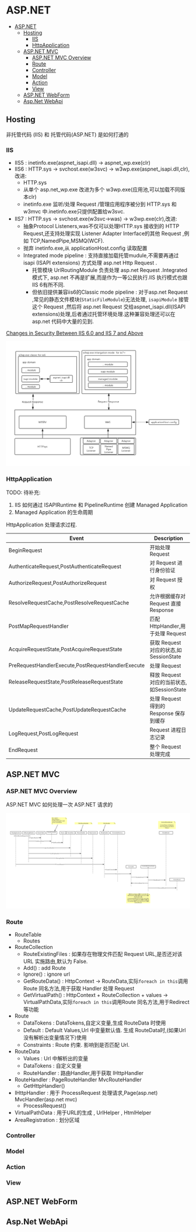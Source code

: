 # ASP.NET

* [ASP.NET](#aspnet)
  * [Hosting](#hosting)
    * [IIS](#iis)
    * [HttpApplication](#httpapplication)
  * [ASP.NET MVC](#aspnet-mvc)
    * [ASP.NET MVC Overview](#aspnet-mvc-overview)
    * [Route](#route)
    * [Controller](#controller)
    * [Model](#model)
    * [Action](#action)
    * [View](#view)
  * [ASP.NET WebForm](#aspnet-webform)
  * [Asp.Net WebApi](#aspnet-webapi)

## Hosting

非托管代码 (IIS) 和 托管代码(ASP.NET) 是如何打通的

### IIS

* IIS5 : inetinfo.exe(aspnet_isapi.dll) -> aspnet_wp.exe(clr)
* IIS6 : HTTP.sys -> svchost.exe(w3svc) -> w3wp.exe(aspnet_isapi.dll,clr), 改进:
  * HTTP.sys
  * 从单个 asp.net_wp.exe 改进为多个 w3wp.exe(应用池,可以加载不同版本clr)
  * inetinfo.exe 监听/处理 Request /管理应用程序被分到 HTTP.sys 和 w3mvc 中.inetinfo.exe只提供配置给w3svc.
* IIS7 : HTTP.sys -> svchost.exe(w3svc->was) -> w3wp.exe(clr),改进:
  * 抽象Protocol Listeners,was不仅可以处理HTTP.sys 接收到的 HTTP Request,还支持处理实现 Listener Adapter Interface的其他 Request ,例如 TCP,NamedPipe,MSMQ(WCF).
  * 抛弃 inetinfo.exe,从 applicationHost.config 读取配置
  * Integrated mode pipeline : 支持直接加载托管mudule,不需要再通过 isapi (ISAPI extensions) 方式处理 asp.net Http Request .
    * 托管模块 UrlRoutingModule 负责处理 asp.net Request .Integrated模式下, asp.net 不再是扩展,而是作为一等公民执行.IIS 执行模式也跟IIS 6有所不同.
    * 但依旧提供兼容iis6的Classic mode pipeline : 对于asp.net Request ,常见的静态文件模块(`StaticFileModule`)无法处理, `isapiModule` 接管这个 Request ,然后将 asp.net Request 交给aspnet_isapi.dll(ISAPI extensions)处理,后者通过托管环境处理.这种兼容处理还可以在asp.net 代码中大量的见到.

[Changes in Security Between IIS 6.0 and IIS 7 and Above](https://docs.microsoft.com/zh-cn/iis/get-started/whats-new-in-iis-7/changes-in-security-between-iis-60-and-iis-7-and-above#web-service-extension-restriction-list)

![IIS7](../img/iis-architecture.png)

### HttpApplication

TODO: 待补充:

1. IIS 如何通过 ISAPIRuntime 和 PipelineRuntime 创建 Managed Application
2. Managed Application 的生命周期

HttpApplication 处理请求过程.

| Event                                              | Description                                |
| -------------------------------------------------- | ------------------------------------------ |
| BeginRequest                                       | 开始处理 Request                           |
| AuthenticateRequest,PostAuthenticateRequest        | 对 Request 进行身份验证                    |
| AuthorizeRequest,PostAuthorizeRequest              | 对 Request 授权                            |
| ResolveRequestCache,PostResolveRequestCache        | 允许根据缓存对 Request 直接 Response       |
| PostMapRequestHandler                              | 匹配 HttpHandler,用于处理 Request          |
| AcquireRequestState,PostAcquireRequestState        | 获取 Request 对应的状态,如SessionState     |
| PreRequestHandlerExecute,PostRequestHandlerExecute | 处理 Request                               |
| ReleaseRequestState,PostReleaseRequestState        | 释放 Request 对应的当前状态,如SessionState |
| UpdateRequestCache,PostUpdateRequestCache          | 处理 Request 得到的 Response 保存到缓存    |
| LogRequest,PostLogRequest                          | Request 进程日志记录                       |
| EndRequest                                         | 整个 Request 处理完成                      |

## ASP.NET MVC

### ASP.NET MVC Overview

ASP.NET MVC 如何处理一次 ASP.NET 请求的

![Asp.Net Mvc Execute](../img/ASP.NET-MVC-Execute.png)

### Route

* RouteTable
  * Routes
* RouteCollection
  * RouteExistingFiles : 如果存在物理文件匹配 Request URL,是否还对该 URL 实施路由,默认为 False.
  * Add() : add Route
  * Ignore() : ignore url
  * GetRouteData() : HttpContext -> RouteData,实际`foreach in this`调用Route 同名方法,用于获取 Handler 处理 Request
  * GetVirtualPath() : HttpContext + RouteCollection + values -> VirtualPathData,实际`foreach in this`调用Route 同名方法,用于Redirect等功能
* Route
  * DataTokens : DataTokens,自定义变量,生成 RouteData 时使用
  * Default : Default Values,Url 中变量默认值. 生成 RouteData时,(如果Url没有解析出变量情况下)使用
  * Constraints : Route 约束. 影响到是否匹配 Url.
* RouteData
  * Values  : Url 中解析出的变量
  * DataTokens : 自定义变量
  * RouteHandler : 路由Handler,用于获取 IHttpHandler
* RouteHandler : PageRouteHandler MvcRouteHandler
  * GetHttpHandler()
* IHttpHandler : 用于 ProcessRequest 处理请求,Page(asp.net) MvcHandler(asp.net mvc)
  * ProcessRequest()
* VirtualPathData : 用于URL的生成 , UrlHelper , HtmlHelper
* AreaRegistration : 划分区域

### Controller

### Model

### Action

### View

## ASP.NET WebForm

## Asp.Net WebApi